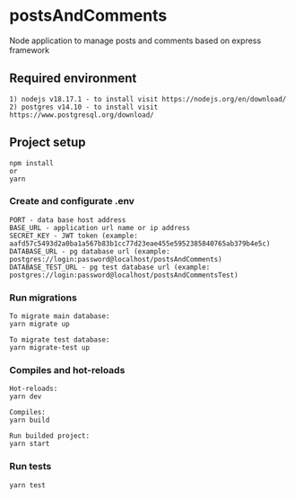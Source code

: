 # postsAndComments
Node application to manage posts and comments based on express framework

## Required environment
```
1) nodejs v18.17.1 - to install visit https://nodejs.org/en/download/
2) postgres v14.10 - to install visit https://www.postgresql.org/download/
```

## Project setup
```
npm install
or
yarn
```

### Create and configurate .env
```
PORT - data base host address
BASE_URL - application url name or ip address
SECRET_KEY - JWT token (example: aafd57c5493d2a0ba1a567b83b1cc77d23eae455e5952385840765ab379b4e5c)
DATABASE_URL - pg database url (example: postgres://login:password@localhost/postsAndComments)
DATABASE_TEST_URL - pg test database url (example: postgres://login:password@localhost/postsAndCommentsTest)
```

### Run migrations
```
To migrate main database:
yarn migrate up

To migrate test database:
yarn migrate-test up

```

### Compiles and hot-reloads
```
Hot-reloads:
yarn dev

Compiles:
yarn build

Run builded project:
yarn start
```


### Run tests
```
yarn test
```